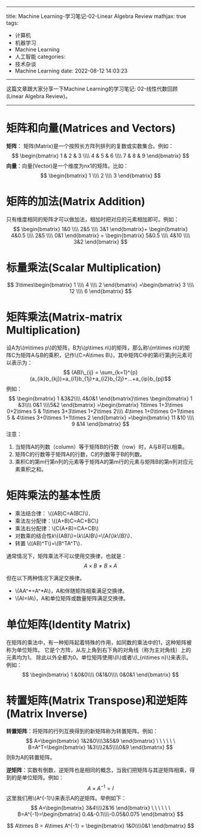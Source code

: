 
---
title: Machine Learning-学习笔记-02-Linear Algebra Review
mathjax: true
tags: 
  - 计算机
  - 机器学习
  - Machine Learning
  - 人工智能
categories:
  - 技术杂谈
  - Machine Learning
date: 2022-08-12 14:03:23
---

这篇文章跟大家分享一下Machine Learning的学习笔记: 02-线性代数回顾(Linear Algebra Review)。
<!--more-->
***
# 矩阵和向量(Matrices and Vectors)

**矩阵**： 矩阵(Matrix)是一个按照长方阵列排列的复数或实数集合。例如：
$$
\begin{bmatrix}
1 & 2 & 3 \\\\ 4 & 5 & 6 \\\\ 7 & 8 & 9
\end{bmatrix}
$$
**向量**：向量(Vector)是一个维度为nx1的矩阵。比如：
$$
\begin{bmatrix}
1 \\\\ 2 \\\\ 3
\end{bmatrix}
$$
# 矩阵的加法(Matrix Addition)
只有维度相同的矩阵才可以做加法，相加时把对应的元素相加即可。例如：
$$
\begin{bmatrix}
1&0 \\\\ 2&5 \\\\ 3&1
\end{bmatrix}+ \begin{bmatrix}
4&0.5 \\\\ 2&5 \\\\ 0&1
\end{bmatrix}
= \begin{bmatrix}
5&0.5 \\\\ 4&10 \\\\ 3&2
\end{bmatrix}
$$

# 标量乘法(Scalar Multiplication)
$$
3\times\begin{bmatrix}
1 \\\\ 4 \\\\ 2
\end{bmatrix}
=\begin{bmatrix}
3 \\\\ 12 \\\\ 6
\end{bmatrix}
$$

# 矩阵乘法(Matrix-matrix Multiplication)
设A为\\(m\times p\\)的矩阵，B为\\(p\times n\\)的矩阵，那么称\\(m\times n\\)的矩阵C为矩阵A与B的乘积，记作\\(C=A\times B\\)，其中矩阵C中的第i行第j列元素可以表示为：
$$ (AB)\_{ij} = \sum_{k=1}^{p}(a_{ik}b_{kj})=a_{i1}b_{1j}+a_{i2}b_{2j}+...+a_{ip}b_{pj}$$
例如：
$$
\begin{bmatrix}
1 &3&2\\\\ 4&0&1
\end{bmatrix}\times
\begin{bmatrix}
1 &3\\\\ 0&1 \\\\5&2
\end{bmatrix}
=\begin{bmatrix}
1\times 1+3\times 0+2\times 5 & 1\times 3+3\times 1+2\times 2\\\\ 4\times 1+0\times 0+1\times 5 & 4\times 3+0\times 1+1\times 2
\end{bmatrix}
=\begin{bmatrix}
11 &10 \\\\ 9 &14
\end{bmatrix}
$$
注意：
1. 当矩阵A的列数（column）等于矩阵B的行数（row）时，A与B可以相乘。
2. 矩阵C的行数等于矩阵A的行数，C的列数等于B的列数。
3. 乘积C的第m行第n列的元素等于矩阵A的第m行的元素与矩阵B的第n列对应元素乘积之和。

# 矩阵乘法的基本性质
+ 乘法结合律： \\((AB)C=A(BC)\\)．
+ 乘法左分配律：\\((A+B)C=AC+BC\\)
+ 乘法右分配律：\\(C(A+B)=CA+CB\\)
+ 对数乘的结合性*k*\\((AB)\\)=(*k*\\(A)B\\)=\\(A(\\)*k*\\(B)\\)．
+ 转置 \\((AB)^T\\)=\\(B^TA^T\\)．

通常情况下，矩阵乘法不可以使用交换律，也就是：
$$A\times B \neq B\times A $$

但在以下两种情况下满足交换律。

+ \\(AA^\*=A^\*A\\)，A和伴随矩阵相乘满足交换律。
+ \\(AI=IA\\)，A和单位矩阵或数量矩阵满足交换律。

# 单位矩阵(Identity Matrix)
在矩阵的乘法中，有一种矩阵起着特殊的作用，如同数的乘法中的1，这种矩阵被称为单位矩阵。 它是个方阵，从左上角到右下角的对角线（称为主对角线）上的元素均为1。 除此以外全都为0。单位矩阵使用\\(I\\)或者\\(I_{n\times n}\\)来表示。例如：
$$
\begin{bmatrix}
1 &0&0\\\\ 0&1&0\\\\ 0&0&1
\end{bmatrix}
$$
# 转置矩阵(Matrix Transpose)和逆矩阵(Matrix Inverse)

**转置矩阵**：将矩阵的行列互换得到的新矩阵称为转置矩阵。例如：
$$
A=\begin{bmatrix}
1&2&0\\\\3&5&9
\end{bmatrix}
\ \ \ \ \ \  
B=A^T=\begin{bmatrix}
1&3\\\\2&5\\\\0&9
\end{bmatrix}
$$
则B为A的转置矩阵。

**逆矩阵**：实数有倒数，逆矩阵也是相同的概念，当我们把矩阵与其逆矩阵相乘，得到的是单位矩阵。例如：
$$A\times A^{-1}=I$$
这里我们用\\(A^{-1}\\)来表示A的逆矩阵。举例如下：
$$
A=\begin{bmatrix}
3&4\\\\2&16
\end{bmatrix}
\ \ \ \ \ \  
B=A^{-1}=\begin{bmatrix}
0.4&-0.1\\\\-0.05&0.075
\end{bmatrix}
$$

$$
A\times B = A\times A^{-1} =  
\begin{bmatrix}
1&0\\\\0&1
\end{bmatrix}
$$